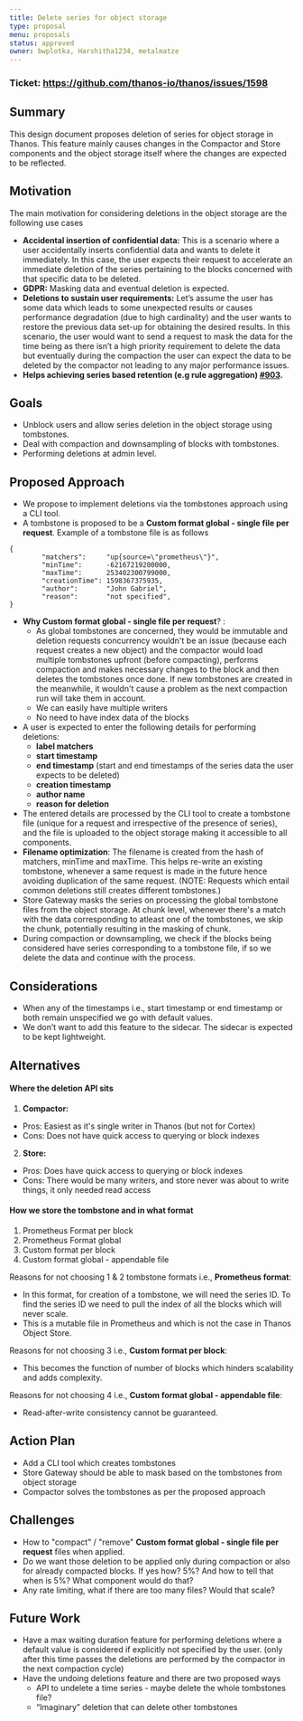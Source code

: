 ```yaml
---
title: Delete series for object storage
type: proposal
menu: proposals
status: approved
owner: bwplotka, Harshitha1234, metalmatze
---
```


### Ticket: https://github.com/thanos-io/thanos/issues/1598
## Summary

This design document proposes deletion of series for object storage in Thanos. This feature mainly causes changes in the Compactor and Store components and the object storage itself where the changes are expected to be reflected.

## Motivation

The main motivation for considering deletions in the object storage are the following use cases

*   **Accidental insertion of confidential data:** This is a scenario where a user accidentally inserts confidential data and wants to delete it immediately. In this case, the user expects their request to accelerate an immediate deletion of the series pertaining to the blocks concerned with that specific data to be deleted.
*   **GDPR:** Masking data and eventual deletion is expected.
*   **Deletions to sustain user requirements:** Let’s assume the user has some data which leads to some unexpected results or causes performance degradation (due to high cardinality) and the user wants to restore the previous data set-up for obtaining the desired results. In this scenario, the user would want to send a request to mask the data for the time being as there isn’t a high priority requirement to delete the data but eventually during the compaction the user can expect the data to be deleted by the compactor not leading to any major performance issues.
*   **Helps achieving series based retention (e.g rule aggregation) [#903](https://github.com/thanos-io/thanos/issues/903).**

## Goals

*   Unblock users and allow series deletion in the object storage using tombstones.
*   Deal with compaction and downsampling of blocks with tombstones.
*   Performing deletions at admin level.

## Proposed Approach

*   We propose to implement deletions via the tombstones approach using a CLI tool.
*   A tombstone is proposed to be a **Custom format global - single file per request**. Example of a tombstone file is as follows
```
{
		"matchers":     "up{source=\"prometheus\"}",
		"minTime":      -62167219200000,
		"maxTime":      253402300799000,
		"creationTime": 1598367375935,
		"author":       "John Gabriel",
		"reason":       "not specified",
}
```

*   **Why Custom format global - single file per request**? :
    *   As global tombstones are concerned, they would be immutable and deletion requests concurrency wouldn't be an issue (because each request creates a new object) and the compactor would load multiple tombstones upfront (before compacting), performs compaction and makes necessary changes to the block and then deletes the tombstones once done. If new tombstones are created in the meanwhile, it wouldn't cause a problem as the next compaction run will take them in account.
    *   We can easily have multiple writers
    *   No need to have index data of the blocks
*   A user is expected to enter the following details for performing deletions:
    *   **label matchers**
    *   **start timestamp**
    *   **end timestamp** (start and end timestamps of the series data the user expects to be deleted)
    *   **creation timestamp**
    *   **author name**
    *   **reason for deletion**
*   The entered details are processed by the CLI tool to create a tombstone file (unique for a request and irrespective of the presence of series), and the file is uploaded to the object storage making it accessible to all components.
*   **Filename optimization**: The filename is created from the hash of matchers, minTime and maxTime. This helps re-write an existing tombstone, whenever a same request is made in the future hence avoiding duplication of the same request. (NOTE: Requests which entail common deletions still creates different tombstones.)
*   Store Gateway masks the series on processing the global tombstone files from the object storage. At chunk level, whenever there's a match with the data corresponding to atleast one of the tombstones, we skip the chunk, potentially resulting in the masking of chunk. 
*   During compaction or downsampling, we check if the blocks being considered have series corresponding to a tombstone file, if so we delete the data and continue with the process.

## Considerations

*   When any of the timestamps i.e., start timestamp or end timestamp or both remain unspecified we go with default values.
*   We don’t want to add this feature to the sidecar. The sidecar is expected to be kept lightweight.

## Alternatives

#### Where the deletion API sits

1. **Compactor:**
 *  Pros: Easiest as it's single writer in Thanos (but not for Cortex)
 *  Cons: Does not have quick access to querying or block indexes
2. **Store:**
 *  Pros: Does have quick access to querying or block indexes
 *  Cons: There would be many writers, and store never was about to write things, it only needed read access

#### How we store the tombstone and in what format

1. Prometheus Format per block
2. Prometheus Format global
3. Custom format per block
4. Custom format global - appendable file

Reasons for not choosing 1 & 2 tombstone formats i.e., **Prometheus format**:
*   In this format, for creation of a tombstone, we will need the series ID. To find the series ID we need to pull the index of all the blocks which will never scale.
*   This is a mutable file in Prometheus and which is not the case in Thanos Object Store.

Reasons for not choosing 3 i.e., **Custom format per block**:
*   This becomes the function of number of blocks which hinders scalability and adds complexity.

Reasons for not choosing 4 i.e., **Custom format global - appendable file**:
*   Read-after-write consistency cannot be guaranteed.

## Action Plan

*   Add a CLI tool which creates tombstones
*   Store Gateway should be able to mask based on the tombstones from object storage
*   Compactor solves the tombstones as per the proposed approach

## Challenges

*   How to "compact" / "remove" **Custom format global - single file per request** files when applied.
*   Do we want those deletion to be applied only during compaction or also for already compacted blocks. If yes how? 5%? And how to tell that when is 5%? What component would do that?
*   Any rate limiting, what if there are too many files? Would that scale?

## Future Work

*   Have a max waiting duration feature for performing deletions where a default value is considered if explicitly not specified by the user. (only after this time passes the deletions are performed by the compactor in the next compaction cycle)
*   Have the undoing deletions feature and there are two proposed ways
    *   API to undelete a time series - maybe delete the whole tombstones file?
    *   “Imaginary” deletion that can delete other tombstones